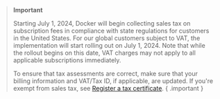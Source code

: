 > **Important**
>
> Starting July 1, 2024, Docker will begin collecting sales tax on subscription fees in compliance with state regulations for customers in the United States. For our global customers subject to VAT, the implementation will start rolling out on July 1, 2024. Note that while the rollout begins on this date, VAT charges may not apply to all applicable subscriptions immediately.
>
> To ensure that tax assessments are correct, make sure that your billing information and VAT/Tax ID, if applicable, are updated. If you're exempt from sales tax, see [Register a tax certificate](/billing/tax-certificate/).
{ .important }